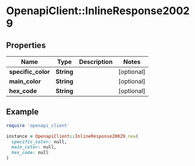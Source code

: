 # OpenapiClient::InlineResponse20029

## Properties

| Name | Type | Description | Notes |
| ---- | ---- | ----------- | ----- |
| **specific_color** | **String** |  | [optional] |
| **main_color** | **String** |  | [optional] |
| **hex_code** | **String** |  | [optional] |

## Example

```ruby
require 'openapi_client'

instance = OpenapiClient::InlineResponse20029.new(
  specific_color: null,
  main_color: null,
  hex_code: null
)
```

